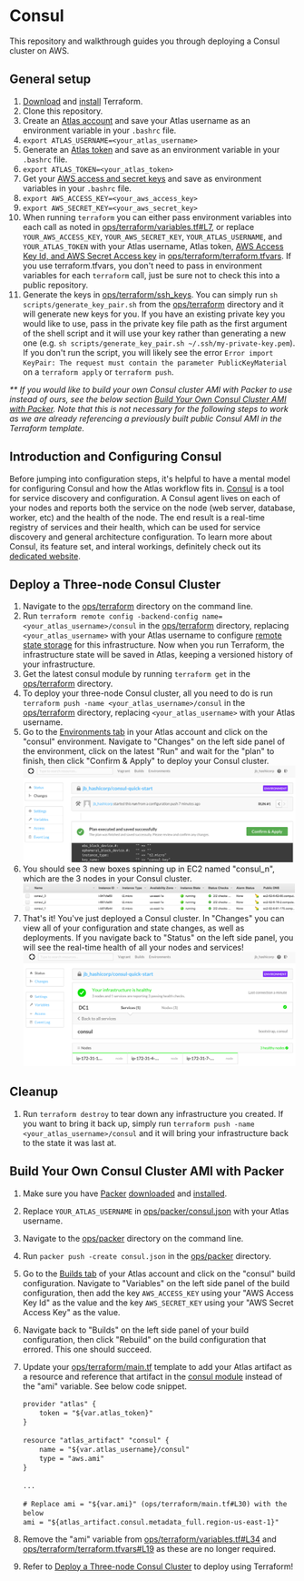 Consul
===================
This repository and walkthrough guides you through deploying a Consul cluster on AWS.

General setup
-------------
1. [Download](https://www.terraform.io/downloads.html) and [install](https://www.terraform.io/intro/getting-started/install.html) Terraform.
2. Clone this repository.
3. Create an [Atlas account](https://atlas.hashicorp.com/account/new?utm_source=github&utm_medium=examples&utm_campaign=consul-quick-start) and save your Atlas username as an environment variable in your `.bashrc` file.
  1. `export ATLAS_USERNAME=<your_atlas_username>`
4. Generate an [Atlas token](https://atlas.hashicorp.com/settings/tokens) and save as an environment variable in your `.bashrc` file.
  1. `export ATLAS_TOKEN=<your_atlas_token>`
5. Get your [AWS access and secret keys](http://docs.aws.amazon.com/AWSSimpleQueueService/latest/SQSGettingStartedGuide/AWSCredentials.html) and save as environment variables in your `.bashrc` file.
  1. `export AWS_ACCESS_KEY=<your_aws_access_key>`
  2. `export AWS_SECRET_KEY=<your_aws_secret_key>`
6. When running `terraform` you can either pass environment variables into each call as noted in [ops/terraform/variables.tf#L7](ops/terraform/variables.tf#L7), or replace `YOUR_AWS_ACCESS_KEY`, `YOUR_AWS_SECRET_KEY`, `YOUR_ATLAS_USERNAME`, and `YOUR_ATLAS_TOKEN` with your Atlas username, Atlas token, [AWS Access Key Id, and AWS Secret Access key](http://docs.aws.amazon.com/AWSSimpleQueueService/latest/SQSGettingStartedGuide/AWSCredentials.html) in [ops/terraform/terraform.tfvars](ops/terraform/terraform.tfvars). If you use terraform.tfvars, you don't need to pass in environment variables for each `terraform` call, just be sure not to check this into a public repository.
7. Generate the keys in [ops/terraform/ssh_keys](ops/terraform/ssh_keys). You can simply run `sh scripts/generate_key_pair.sh` from the [ops/terraform](ops/terraform) directory and it will generate new keys for you. If you have an existing private key you would like to use, pass in the private key file path as the first argument of the shell script and it will use your key rather than generating a new one (e.g. `sh scripts/generate_key_pair.sh ~/.ssh/my-private-key.pem`). If you don't run the script, you will likely see the error `Error import KeyPair: The request must contain the parameter PublicKeyMaterial` on a `terraform apply` or `terraform push`.

_\** If you would like to build your own Consul cluster AMI with Packer to use instead of ours, see the below section [Build Your Own Consul Cluster AMI with Packer](README.md#build-your-own-consul-cluster-ami-with-packer). Note that this is not necessary for the following steps to work as we are already referencing a previously built public Consul AMI in the Terraform template._

Introduction and Configuring Consul
------------------------------------
Before jumping into configuration steps, it's helpful to have a mental model for configuring Consul and how the Atlas workflow fits in. [Consul](https://consul.io) is a tool for service discovery and configuration. A Consul agent lives on each of your nodes and reports both the service on the node (web server, database, worker, etc) and the health of the node. The end result is a real-time registry of services and their health, which can be used for service discovery and general architecture configuration. To learn more about Consul, its feature set, and interal workings, definitely check out its [dedicated website](https://consul.io).

Deploy a Three-node Consul Cluster
-----------------------------------
1. Navigate to the [ops/terraform](ops/terraform) directory on the command line.
2. Run `terraform remote config -backend-config name=<your_atlas_username>/consul` in the [ops/terraform](ops/terraform) directory, replacing `<your_atlas_username>` with your Atlas username to configure [remote state storage](https://www.terraform.io/docs/commands/remote-config.html) for this infrastructure. Now when you run Terraform, the infrastructure state will be saved in Atlas, keeping a versioned history of your infrastructure.
3. Get the latest consul module by running `terraform get` in the [ops/terraform](ops/terraform) directory.
4. To deploy your three-node Consul cluster, all you need to do is run `terraform push -name <your_atlas_username>/consul` in the [ops/terraform](ops/terraform) directory, replacing `<your_atlas_username>` with your Atlas username.
5. Go to the [Environments tab](https://atlas.hashicorp.com/environments) in your Atlas account and click on the "consul" environment. Navigate to "Changes" on the left side panel of the environment, click on the latest "Run" and wait for the "plan" to finish, then click "Confirm & Apply" to deploy your Consul cluster.
   ![Confirm & Apply](screenshots/environments_changes_confirm.png?raw=true)
6. You should see 3 new boxes spinning up in EC2 named "consul_n", which are the 3 nodes in your Consul cluster.
   ![AWS - Success](screenshots/aws_success.png?raw=true)
7. That's it! You've just deployed a Consul cluster. In "Changes" you can view all of your configuration and state changes, as well as deployments. If you navigate back to "Status" on the left side panel, you will see the real-time health of all your nodes and services!
   ![Consul Infrastructure Status](screenshots/environments_status.png?raw=true)

Cleanup
------------------------
1. Run `terraform destroy` to tear down any infrastructure you created. If you want to bring it back up, simply run `terraform push -name <your_atlas_username>/consul` and it will bring your infrastructure back to the state it was last at.

Build Your Own Consul Cluster AMI with Packer
------------------------
1. Make sure you have [Packer](https://packer.io/) [downloaded](https://www.packer.io/downloads.html) and [installed](https://www.packer.io/intro/getting-started/setup.html).
2. Replace `YOUR_ATLAS_USERNAME` in [ops/packer/consul.json](ops/packer/consul.json) with your Atlas username.
3. Navigate to the [ops/packer](ops/packer) directory on the command line.
4. Run `packer push -create consul.json` in the [ops/packer](ops/packer) directory.
5. Go to the [Builds tab](https://atlas.hashicorp.com/builds) of your Atlas account and click on the "consul" build configuration. Navigate to "Variables" on the left side panel of the build configuration, then add the key `AWS_ACCESS_KEY` using your "AWS Access Key Id" as the value and the key `AWS_SECRET_KEY` using your "AWS Secret Access Key" as the value.
6. Navigate back to "Builds" on the left side panel of your build configuration, then click "Rebuild" on the build configuration that errored. This one should succeed.
7. Update your [ops/terraform/main.tf](ops/terraform/main.tf) template to add your Atlas artifact as a resource and reference that artifact in the [consul module](ops/terraform/main.tf#L30) instead of the "ami" variable. See below code snippet.

   ```
   provider "atlas" {
       token = "${var.atlas_token}"
   }

   resource "atlas_artifact" "consul" {
       name = "${var.atlas_username}/consul"
       type = "aws.ami"
   }

   ...

   # Replace ami = "${var.ami}" (ops/terraform/main.tf#L30) with the below
   ami = "${atlas_artifact.consul.metadata_full.region-us-east-1}"
   ```
8. Remove the "ami" variable from [ops/terraform/variables.tf#L34](ops/terraform/variables.tf#L34) and [ops/terraform/terraform.tfvars#L19](ops/terraform/terraform.tfvars#L19) as these are no longer required.
9. Refer to [Deploy a Three-node Consul Cluster](README.md#deploy-a-three-node-consul-cluster) to deploy using Terraform!

